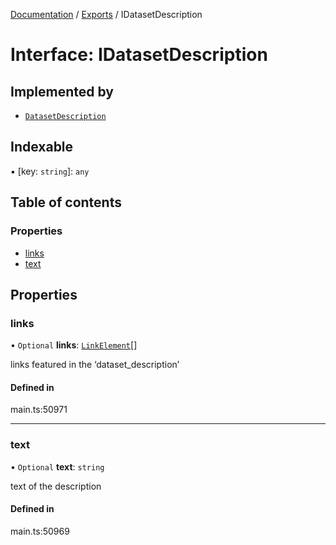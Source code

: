 [Documentation](../README.md) / [Exports](../modules.md) / IDatasetDescription

# Interface: IDatasetDescription

## Implemented by

- [`DatasetDescription`](../classes/DatasetDescription.md)

## Indexable

▪ [key: `string`]: `any`

## Table of contents

### Properties

- [links](IDatasetDescription.md#links)
- [text](IDatasetDescription.md#text)

## Properties

### links

• `Optional` **links**: [`LinkElement`](../classes/LinkElement.md)[]

links featured in the ‘dataset_description’

#### Defined in

main.ts:50971

___

### text

• `Optional` **text**: `string`

text of the description

#### Defined in

main.ts:50969
